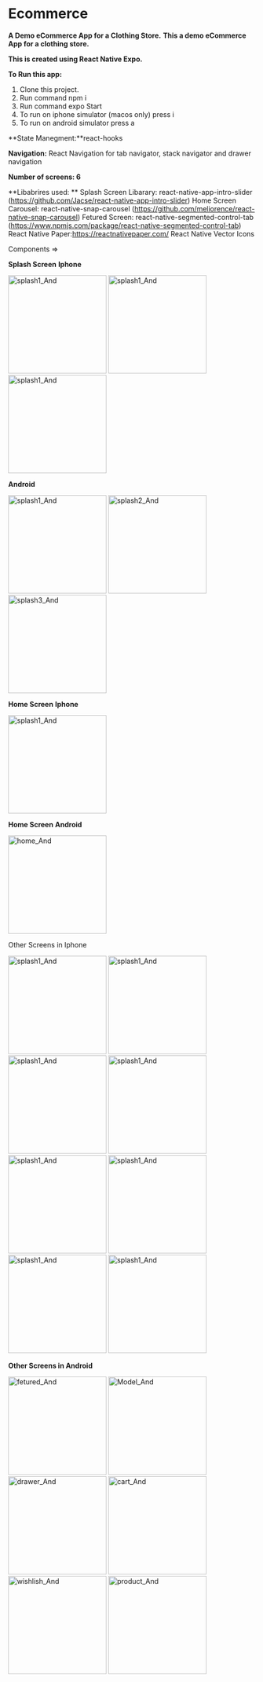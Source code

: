 # Ecommerce
**A Demo eCommerce App for a Clothing Store.**
**This a demo eCommerce App for a clothing store.**

**This is created using React Native Expo.**

**To Run this app:**
1. Clone this project.
2. Run command npm i 
3. Run command expo Start
4. To run on iphone simulator (macos only) press i
5. To run on android simulator press a

**State Manegment:**react-hooks

**Navigation:**
React Navigation for tab navigator, stack navigator and drawer navigation

**Number of screens: 6**

**Libabrires used: **
Splash Screen Libarary: react-native-app-intro-slider (https://github.com/Jacse/react-native-app-intro-slider)
Home Screen Carousel: react-native-snap-carousel (https://github.com/meliorence/react-native-snap-carousel)
Fetured Screen: react-native-segmented-control-tab (https://www.npmjs.com/package/react-native-segmented-control-tab)
React Native Paper:https://reactnativepaper.com/
React Native Vector Icons

Components =>

**Splash Screen**
**Iphone**


<img width="200" alt="splash1_And" src="https://user-images.githubusercontent.com/70110555/184974956-892b4f71-7f4e-4523-badc-692ad19e890b.png">
<img width="200" alt="splash1_And" src="https://user-images.githubusercontent.com/70110555/184974925-1bae3ef4-6ac2-499c-83a5-bbe85abde049.png">
<img width="200" alt="splash1_And" src="https://user-images.githubusercontent.com/70110555/184974895-090256ee-9df3-4652-9bb8-fe118398a625.png">

**Android**


<img width="200" alt="splash1_And" src="https://user-images.githubusercontent.com/70110555/184975144-f1eee213-218a-488d-a2d1-4ddc16fcca97.png">
<img width="200" alt="splash2_And" src="https://user-images.githubusercontent.com/70110555/184975152-265d2816-e62c-4429-8296-d3bbec193163.png">
<img width="200" alt="splash3_And" src="https://user-images.githubusercontent.com/70110555/184975184-fdf57f55-282c-4b48-aa4d-7e1c6ce135dd.png">

**Home Screen**
**Iphone**


<img width="200" alt="splash1_And" src="https://user-images.githubusercontent.com/70110555/184975406-80bef7ed-80e6-4f78-bf08-3c82db172913.png">

**Home Screen**
**Android**


<img width="200" alt="home_And" src="https://user-images.githubusercontent.com/70110555/184975705-5d1dae38-9590-4fa0-a1e2-2374ed3589ee.png">

Other Screens in Iphone 


<img width="200" alt="splash1_And" src="https://user-images.githubusercontent.com/70110555/184975816-ce78f727-e482-43e7-9303-8434a5411d37.png">
<img width="200" alt="splash1_And" src="https://user-images.githubusercontent.com/70110555/184975857-99187f53-5ebc-44b9-b928-12ab02dc2428.png">
<img width="200" alt="splash1_And" src="https://user-images.githubusercontent.com/70110555/184975880-a0527109-6543-44df-8a31-98c6ed37281e.png">
<img width="200" alt="splash1_And" src="https://user-images.githubusercontent.com/70110555/184975898-59c39e3a-d3a9-448e-b96c-488e83d61a72.png">
<img width="200" alt="splash1_And" src="https://user-images.githubusercontent.com/70110555/184975921-6c01e5f7-4e71-416e-86be-62f9d6298e13.png">
<img width="200" alt="splash1_And" src="https://user-images.githubusercontent.com/70110555/184975941-0d17ee51-52f6-4d92-866d-8f800f64c4e3.png">
<img width="200" alt="splash1_And" src="https://user-images.githubusercontent.com/70110555/184975956-0a549312-0b6a-409f-884e-933696502f67.png">
<img width="200" alt="splash1_And" src="https://user-images.githubusercontent.com/70110555/184975976-4d3a48c1-8fb8-41af-96a8-47149aca70c1.png">

**Other Screens in Android**


<img width="200" alt="fetured_And" src="https://user-images.githubusercontent.com/70110555/184976040-ee4ae415-1fef-4c40-99ff-57edc4e721d4.png">
<img width="200" alt="Model_And" src="https://user-images.githubusercontent.com/70110555/184976053-3045d348-0895-4643-a30b-6da44108ecb4.png">
<img width="200" alt="drawer_And" src="https://user-images.githubusercontent.com/70110555/184976069-6a9a4a5f-0e15-4fb2-8d9c-8567e25e3596.png">
<img width="200" alt="cart_And" src="https://user-images.githubusercontent.com/70110555/184976087-11ee9a76-2152-424d-811b-fe0591c5660a.png">
<img width="200" alt="wishlish_And" src="https://user-images.githubusercontent.com/70110555/184976097-3039b7c5-1c53-4b67-9910-3e2369139166.png">
<img width="200" alt="product_And" src="https://user-images.githubusercontent.com/70110555/184976112-cda224cb-171b-46c8-913a-1243ba6241b4.png">





